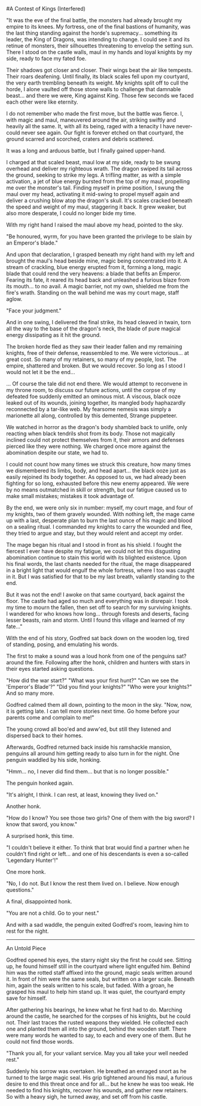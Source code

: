 #A Contest of Kings (Interfered)

"It was the eve of the final battle, the monsters had already brought my empire to its knees. My fortress, one of the final bastions of humanity, was the last thing standing against the horde's supremacy... something its leader, the King of Dragons, was intending to change. I could see it and its retinue of monsters, their silhouettes threatening to envelop the setting sun. There I stood on the castle walls, maul in my hands and loyal knights by my side, ready to face my fated foe. 

Their shadows got closer and closer. Their wings beat the air like tempests. Their roars deafening. Until finally, its black scales fell upon my courtyard, the very earth trembling beneath its weight. My knights split off to cull the horde, I alone vaulted off those stone walls to challenge that damnable beast... and there we were, King against King. Those few seconds we faced each other were like eternity.

I do not remember who made the first move, but the battle was fierce. I, with magic and maul, maneuvered around the air, striking swiftly and heavily all the same. It, with all its being, raged with a tenacity I have never- could never see again. Our fight is forever etched on that courtyard, the ground scarred and scorched, craters and debris scattered.

It was a long and arduous battle, but I finally gained upper-hand.

I charged at that scaled beast, maul low at my side, ready to be swung overhead and deliver my righteous wrath. The dragon swiped its tail across the ground, seeking to strike my legs. A trifling matter, as with a simple activation, a jet of blue energy bursted from the top of my maul, propelling me over the monster's tail. Finding myself in prime position, I swung the maul over my head, activating it mid-swing to propel myself again and deliver a crushing blow atop the dragon's skull. It's scales cracked beneath the speed and weight of my maul, staggering it back. It grew weaker, but also more desperate, I could no longer bide my time.

With my right hand I raised the maul above my head, pointed to the sky.

"Be honoured, wyrm, for you have been granted the privilege to be slain by an Emperor's blade."

And upon that declaration, I grasped beneath my right hand with my left and brought the maul's head beside mine, magic being concentrated into it. A stream of crackling, blue energy erupted from it, forming a long, magic blade that could rend the very heavens: a blade that befits an Emperor. Fearing its fate, it reared its head back and unleashed a furious blaze from its mouth... to no avail. A magic barrier, not my own, shielded me from the fire's wrath. Standing on the wall behind me was my court mage, staff aglow.

"Face your judgment."

And in one swing, I delivered the final strike, its head cleaved in twain, torn all the way to the base of the dragon's neck, the blade of pure magical energy dissipating as it hit the ground. 

The broken horde fled as they saw their leader fallen and my remaining knights, free of their defense, reassembled to me. We were victorious... at great cost. So many of my retainers, so many of my people, lost. The empire, shattered and broken. But we would recover. So long as I stood I would not let it be the end...

... Of course the tale did not end there. We would attempt to reconvene in my throne room, to discuss our future actions, until the corpse of my defeated foe suddenly emitted an ominous mist. A viscous, black ooze leaked out of its wounds, joining together, its mangled body haphazardly reconnected by a tar-like web. My fearsome nemesis was simply a marionette all along, controlled by this demented, Strange puppeteer.

We watched in horror as the dragon's body shambled back to unlife, only reacting when black tendrils shot from its body. Those not magically inclined could not protect themselves from it, their armors and defenses pierced like they were nothing. We charged once more against the abomination despite our state, we had to.

I could not count how many times we struck this creature, how many times we dismembered its limbs, body, and head apart... the black ooze just as easily rejoined its body together. As opposed to us, we had already been fighting for so long, exhausted before this new enemy appeared. We were by no means outmatched in skill or strength, but our fatigue caused us to make small mistakes; mistakes it took advantage of.

By the end, we were only six in number: myself, my court mage, and four of my knights, two of them gravely wounded. With nothing left, the mage came up with a last, desperate plan to burn the last ounce of his magic and blood on a sealing ritual. I commanded my knights to carry the wounded and flee, they tried to argue and stay, but they would relent and accept my order.

The mage began his ritual and I stood in front as his shield. I fought the fiercest I ever have despite my fatigue, we could not let this disgusting abomination continue to stain this world with its blighted existence. Upon his final words, the last chants needed for the ritual, the mage disappeared in a bright light that would engulf the whole fortress, where I too was caught in it. But I was satisfied for that to be my last breath, valiantly standing to the end.

But it was not the end! I awoke on that same courtyard, back against the floor. The castle had aged so much and everything was in disrepair. I took my time to mourn the fallen, then set off to search for my surviving knights. I wandered for who knows how long... through forests and deserts, facing lesser beasts, rain and storm. Until I found this village and learned of my fate..."

With the end of his story, Godfred sat back down on the wooden log, tired of standing, posing, and emulating his words.

The first to make a sound was a loud honk from one of the penguins sat? around the fire. Following after the honk, children and hunters with stars in their eyes started asking questions.

"How did the war start?"
"What was your first hunt?"
"Can we see the 'Emperor's Blade'?"
"Did you find your knights?"
"Who were your knights?"
And so many more.

Godfred calmed them all down, pointing to the moon in the sky. "Now, now, it is getting late. I can tell more stories next time. Go home before your parents come and complain to me!"

The young crowd all boo'ed and aww'ed, but still they listened and dispersed back to their homes.

Afterwards, Godfred returned back inside his ramshackle mansion, penguins all around him getting ready to also turn in for the night. One penguin waddled by his side, honking.

"Hmm... no, I never did find them... but that is no longer possible."

The penguin honked again.

"It's alright, I think. I can rest, at least, knowing they lived on."

Another honk.

"How do I know? You see those two girls? One of them with the big sword? I know that sword, you know."

A surprised honk, this time.

"I couldn't believe it either. To think that brat would find a partner when he couldn't find right or left... and one of his descendants is even a so-called 'Legendary Hunter'!"

One more honk.

"No, I do not. But I know the rest them lived on. I believe. Now enough questions."

A final, disappointed honk.

"You are not a child. Go to your nest."

And with a sad waddle, the penguin exited Godfred's room, leaving him to rest for the night.

----------

An Untold Piece

Godfred opened his eyes, the starry night sky the first he could see. Sitting up, he found himself still in the courtyard where light engulfed him. Behind him was the rotted staff affixed into the ground, magic seals written around it. In front of him were the same seals, but written on a larger scale. Beneath him, again the seals written to his scale, but faded. With a groan, he grasped his maul to help him stand up. It was quiet, the courtyard empty save for himself.

After gathering his bearings, he knew what he first had to do. Marching around the castle, he searched for the corpses of his knights, but he could not. Their last traces the rusted weapons they wielded. He collected each one and planted them all into the ground, behind the wooden staff. There were many words he wanted to say, to each and every one of them. But he could not find those words.

"Thank you all, for your valiant service. May you all take your well needed rest."

Suddenly his sorrow was overtaken. He breathed an enraged snort as he turned to the large magic seal. His grip tightened around his maul, a furious desire to end this threat once and for all... but he knew he was too weak. He needed to find his knights, recover his wounds, and gather new retainers. So with a heavy sigh, he turned away, and set off from his castle.